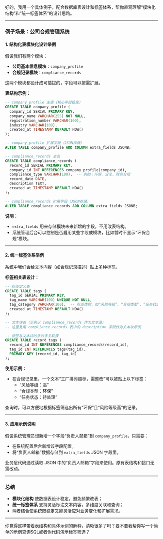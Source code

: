 好的，我用一个具体例子，配合数据库表设计和标签体系，帮你直观理解“模块化结构”和“统一标签体系”的设计思路。

------

### 例子场景：公司合规管理系统

#### 1. 结构化表模块化设计举例

假设我们有两个模块：

- **公司基本信息模块**：`company_profile`
- **合规记录模块**：`compliance_records`

这两个模块都设计成可插拔的，字段可以按需扩展。

**表结构示例：**

```sql
-- company_profile 主表（核心字段稳定）
CREATE TABLE company_profile (
  company_id SERIAL PRIMARY KEY,
  company_name VARCHAR(255) NOT NULL,
  registration_number VARCHAR(100),
  industry VARCHAR(100),
  created_at TIMESTAMP DEFAULT NOW()
);

-- company_profile 扩展字段（JSON存储）
ALTER TABLE company_profile ADD COLUMN extra_fields JSONB;

-- compliance_records 主表
CREATE TABLE compliance_records (
  record_id SERIAL PRIMARY KEY,
  company_id INT REFERENCES company_profile(company_id),
  compliance_type VARCHAR(100),  -- 例如：环保、安全、财务合规
  record_date DATE,
  description TEXT,
  created_at TIMESTAMP DEFAULT NOW()
);

-- compliance_records 扩展字段（JSON存储）
ALTER TABLE compliance_records ADD COLUMN extra_fields JSONB;
```

**说明：**

- `extra_fields` 用来存储模块未来新增的字段，不用改表结构。
- 系统管理后台可以控制是否启用某些字段或模块，比如暂时不显示“环保合规”模块。

------

#### 2. 统一标签体系举例

系统中我们会给文本内容（如合规记录描述）贴上多种标签。

**标签相关表设计：**

```sql
-- 标签定义表
CREATE TABLE tags (
  tag_id SERIAL PRIMARY KEY,
  tag_name VARCHAR(100) UNIQUE NOT NULL,
  tag_category VARCHAR(100),  -- 标签类别，如“风险等级”、“合规类型”、“任务状态”
  created_at TIMESTAMP DEFAULT NOW()
);

-- 文本块表（示例以 compliance_records 作为文本源）
-- 这里复用 compliance_records 表中的 description 字段作为文本块示例

-- 标签与文本块的多对多关联表
CREATE TABLE record_tags (
  record_id INT REFERENCES compliance_records(record_id),
  tag_id INT REFERENCES tags(tag_id),
  PRIMARY KEY (record_id, tag_id)
);
```

**使用示例：**

- 在合规记录里，一个文本“工厂排污超标，需整改”可以被贴上以下标签：
  - “风险等级：高”
  - “合规类型：环保”
  - “任务状态：待处理”

查询时，可以方便地根据标签筛选出所有“环保”且“风险等级高”的记录。

------

#### 3. 应用示例说明

假设系统管理员想新增一个字段“负责人邮箱”到 `company_profile`，只需要：

- 在系统配置后台新增该字段配置。
- 将“负责人邮箱”数据存储到 `extra_fields` JSON 字段里。

业务层代码通过读取 JSON 中的“负责人邮箱”字段来使用。原有表结构和接口无需改动。

------

### 总结

- **模块化结构** 使数据表设计稳定，避免频繁改表；
- **统一标签体系** 支持灵活标注文本内容，多维度关联和查询；
- 两者结合使系统既稳定又能灵活应对业务变化和扩展需求。

------

你觉得这样带着表结构和具体示例的解释，清晰很多了吗？要不要我帮你写一个简单的示例查询SQL或者伪代码演示标签筛选？